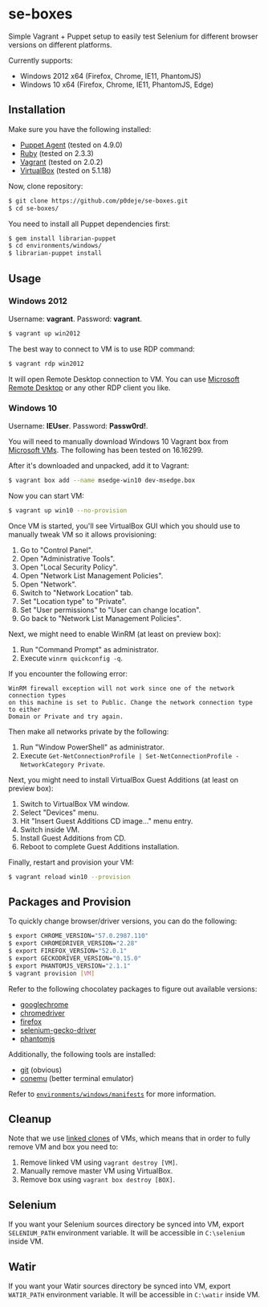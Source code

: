 # se-boxes

Simple Vagrant + Puppet setup to easily test Selenium for different browser
versions on different platforms.

Currently supports:

* Windows 2012 x64 (Firefox, Chrome, IE11, PhantomJS)
* Windows 10 x64 (Firefox, Chrome, IE11, PhantomJS, Edge)

## Installation

Make sure you have the following installed:

* [Puppet Agent](https://docs.puppet.com/puppet/4.9/#getting-started) (tested on 4.9.0)
* [Ruby](https://www.ruby-lang.org) (tested on 2.3.3)
* [Vagrant](https://www.vagrantup.com) (tested on 2.0.2)
* [VirtualBox](https://www.virtualbox.org) (tested on 5.1.18)

Now, clone repository:

```bash
$ git clone https://github.com/p0deje/se-boxes.git
$ cd se-boxes/
```

You need to install all Puppet dependencies first:

```bash
$ gem install librarian-puppet
$ cd environments/windows/
$ librarian-puppet install
```

## Usage

### Windows 2012

Username: **vagrant**.
Password: **vagrant**.

```bash
$ vagrant up win2012
```

The best way to connect to VM is to use RDP command:

```bash
$ vagrant rdp win2012
```

It will open Remote Desktop connection to VM. You can use
[Microsoft Remote Desktop](https://itunes.apple.com/ru/app/microsoft-remote-desktop)
or any other RDP client you like.

### Windows 10

Username: **IEUser**.
Password: **Passw0rd!**.

You will need to manually download Windows 10 Vagrant box from
[Microsoft VMs](https://developer.microsoft.com/en-us/microsoft-edge/tools/vms/).
The following has been tested on 16.16299.

After it's downloaded and unpacked, add it to Vagrant:

```bash
$ vagrant box add --name msedge-win10 dev-msedge.box
```

Now you can start VM:

```bash
$ vagrant up win10 --no-provision
```

Once VM is started, you'll see VirtualBox GUI which you should use to manually
tweak VM so it allows provisioning:

1. Go to "Control Panel".
2. Open "Administrative Tools".
3. Open "Local Security Policy".
4. Open "Network List Management Policies".
5. Open "Network".
6. Switch to "Network Location" tab.
7. Set "Location type" to "Private".
8. Set "User permissions" to "User can change location".
9. Go back to "Network List Management Policies".

Next, we might need to enable WinRM (at least on preview box):

1. Run "Command Prompt" as administrator.
2. Execute `winrm quickconfig -q`.

If you encounter the following error:

```
WinRM firewall exception will not work since one of the network connection types
on this machine is set to Public. Change the network connection type to either
Domain or Private and try again.
```

Then make all networks private by the following:

1. Run "Window PowerShell" as administrator.
2. Execute `Get-NetConnectionProfile | Set-NetConnectionProfile -NetworkCategory Private`.

Next, you might need to install VirtualBox Guest Additions (at least on preview box):

1. Switch to VirtualBox VM window.
2. Select "Devices" menu.
3. Hit "Insert Guest Additions CD image..." menu entry.
4. Switch inside VM.
5. Install Guest Additions from CD.
6. Reboot to complete Guest Additions installation.

Finally, restart and provision your VM:

```bash
$ vagrant reload win10 --provision
```

## Packages and Provision

To quickly change browser/driver versions, you can do the following:

```bash
$ export CHROME_VERSION="57.0.2987.110"
$ export CHROMEDRIVER_VERSION="2.28"
$ export FIREFOX_VERSION="52.0.1"
$ export GECKODRIVER_VERSION="0.15.0"
$ export PHANTOMJS_VERSION="2.1.1"
$ vagrant provision [VM]
```

Refer to the following chocolatey packages to figure out available versions:

* [googlechrome](https://chocolatey.org/packages/googlechrome)
* [chromedriver](https://chocolatey.org/packages/chromedriver)
* [firefox](https://chocolatey.org/packages/firefox)
* [selenium-gecko-driver](https://chocolatey.org/packages/selenium-gecko-driver)
* [phantomjs](https://chocolatey.org/packages/phantomjs)

Additionally, the following tools are installed:

* [git](https://chocolatey.org/packages/git) (obvious)
* [conemu](https://chocolatey.org/packages/conemu) (better terminal emulator)

Refer to [`environments/windows/manifests`](environments/windows/manifests) for
more information.

## Cleanup

Note that we use [linked clones](https://www.vagrantup.com/docs/virtualbox/configuration.html#linked-clones)
of VMs, which means that in order to fully remove VM and box you need to:

1. Remove linked VM using `vagrant destroy [VM]`.
2. Manually remove master VM using VirtualBox.
3. Remove box using `vagrant box destroy [BOX]`.

## Selenium

If you want your Selenium sources directory be synced into VM, export `SELENIUM_PATH`
environment variable. It will be accessible in `C:\selenium` inside VM.

## Watir

If you want your Watir sources directory be synced into VM, export `WATIR_PATH`
environment variable. It will be accessible in `C:\watir` inside VM.
